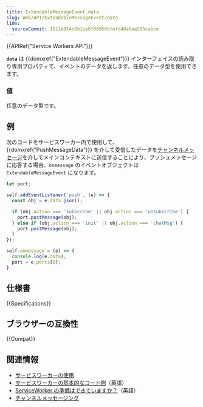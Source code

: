 ```yaml
---
title: ExtendableMessageEvent.data
slug: Web/API/ExtendableMessageEvent/data
l10n:
  sourceCommit: 1511e914c6b1ce6f88056bfefd48a6aa585cebce
---
```


{{APIRef("Service Workers API")}}

**`data`** は {{domxref("ExtendableMessageEvent")}} インターフェイスの読み取り専用プロパティで、イベントのデータを返します。任意のデータ型を使用できます。

### 値

任意のデータ型です。

## 例

次のコードをサービスワーカー内で使用して、 {{domxref("PushMessageData")}} を介して受信したデータを[チャンネルメッセージ](/ja/docs/Web/API/Channel_Messaging_API)を介してメインコンテキストに送信することにより、プッシュメッセージに応答する場合、`onmessage` のイベントオブジェクトは `ExtendableMessageEvent` になります。

```js
let port;

self.addEventListener('push', (e) => {
  const obj = e.data.json();

  if (obj.action === 'subscribe' || obj.action === 'unsubscribe') {
    port.postMessage(obj);
  } else if (obj.action === 'init' || obj.action === 'chatMsg') {
    port.postMessage(obj);
  }
});

self.onmessage = (e) => {
  console.log(e.data);
  port = e.ports[0];
}
```

## 仕様書

{{Specifications}}

## ブラウザーの互換性

{{Compat}}

## 関連情報

- [サービスワーカーの使用](/ja/docs/Web/API/Service_Worker_API/Using_Service_Workers)
- [サービスワーカーの基本的なコード例](https://github.com/mdn/dom-examples/tree/main/service-worker/simple-service-worker)（英語）
- [ServiceWorker の準備はできていますか？](https://jakearchibald.github.io/isserviceworkerready/)（英語）
- [チャンネルメッセージング](/ja/docs/Web/API/Channel_Messaging_API)
